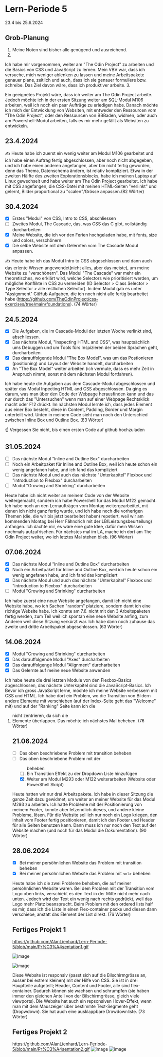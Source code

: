 # Lern-Periode 5

23.4 bis 25.6.2024

## Grob-Planung

1.  Meine Noten sind bisher alle genügend und ausreichend. 
2.  
   
   Ich habe mir vorgenommen, weiter am "The Odin Project" zu arbeiten und die Basics von CSS und JavaScript zu lernen. Mein VBV war, dass ich versuche, mich weniger ablenken zu lassen und meine Arbeitspakete genauer plane, zeitlich und auch, dass ich sie genauer formuliere bzw. schreibe. Das Ziel davon wäre, dass ich produktiver arbeite.
3. 
   
   Ein geeignetes Projekt wäre, dass ich weiter am The Odin Project arbeite. Jedoch möchte ich in der ersten Sitzung weiter am SQL-Modul M106 arbeiten, weil ich noch ein paar Aufträge zu erledigen habe. Danach möchte ich mich der Entwicklung von Websiten, mit entweder den Ressourcen vom "The Odin Project", oder den Ressourcen von BBBaden, widmen, oder auch am Powershell-Modul arbeiten, falls es mir mehr gefällt als Websiten zu entwickeln.

## 23.4.2024

✍️ Heute habe ich zuerst ein wenig weiter am Modul M106 gearbeitet und ich habe einen Auftrag fertig abgeschlossen, aber noch nicht abgegeben, und ich habe einen anderen angefangen, aber bin nicht fertig geworden, denn das Thema, Datenschema ändern, ist relativ kompliziert. 
Etwa in der zweiten Hälfte des zweiten Explorationsblocks, habe ich meinen Laptop auf Linux gewechselt und habe weiter am The Odin Project gearbeitet. Ich habe mit CSS angefangen, die CSS-Datei mit meinen HTML-Seiten "verlinkt" und gelernt, Bilder proportional zu "scalen"/Grösse anpassen.(82 Wörter)

## 30.4.2024

- [x] Erstes "Modul" von CSS, Intro to CSS, abschliessen
- [ ] Zweites Modul, The Cascade, das, was CSS das C gibt, vollständig durcharbeiten
- [x] Meine Website, die ich vor den Ferien hochgeladen habe, mit fonts, size und colors, verschönern
- [x] Die selbe Website mit dem Gelernten vom The Cascade Modul anpassen. 

✍️ Heute habe ich das Modul Intro to CSS abgeschlossen und dann auch das erlente Wissen angewendet(nicht alles, aber das meiste), um meine Website zu "verschönern". Das Modul "The Cascade" war mehr ein theoretisches, wo erklärt wird, welche Selectors wie prioritisiert werden, um mögliche Konflikte in CSS zu vermeiden (ID Selector > Class Selector > Type Selector > alle restlichen Selector). In dem Modul gab es unter "Assignment" GitHub Aufgaben, die ich noch nicht alle fertig bearbeitet habe (https://github.com/TheOdinProject/css-exercises/tree/main/foundations). (74 Wörter)

## 24.5.2024

- [x] Die Aufgaben, die im Cascade-Modul der letzten Woche verlinkt sind, abschliessen.
- [x] Das nächste Modul, "Inspecting HTML and CSS", was hauptsächlich ums Debuggen und um Tools fürs Inspizieren der beiden Sprachen geht, durcharbeiten.
- [x] Das darauffolgende Modul "The Box Model", was um das Postionieren (positioning) und Layout der Website handelt, durcharbeiten
- [x] An "The Box Model" weiter arbeiten (ich vermute, dass es mehr Zeit in Anspruch nimmt, sonst mit dem nächsten Modul fortfahren).

Ich habe heute die Aufgaben aus dem Cascade-Modul abgeschlossen und später das Modul Inpecting HTML and CSS abgeschlossen. Da ging es darum, was man über den Code der Webpage herausfinden kann und das nur durch das "Untersuchen" wenn man auf einer Webpage Rechtsklick macht oder F12 drückt. Im nächsten Modul lernte ich, dass jedes Element aus einer Box besteht, diese in Content, Padding, Border und Margin unterteilt wird. Unten in meinem Code sieht man noch den Unterschied zwischen Inline Box und Outline Box. (83 Wörter)

☝️ Vergessen Sie nicht, bis einen ersten Code auf github hochzuladen

## 31.05.2024

- [ ] Das nächste Modul "Inline and Outline Box" durcharbeiten
- [ ] Noch ein Arbeitpaket für Inline and Outline Box, weil ich heute schon ein wenig angefanen habe, und ich fand das kompliziert
- [ ] Das nächste Modul und auch das nächste "Unterkapitel" Flexbox und "Introduction to Flexbox" durcharbeiten
- [ ] Modul "Growing and Shrinking" durcharbeiten

Heute habe ich nicht weiter an meinem Code von der Website weitergemacht, sondern ich habe Powershell für das Modul M122 gemacht. Ich habe noch an den Lernaufträgen vom Montag weitergearbeiitet, mit denen ich nicht ganz fertig wurde, und ich habe noch die vorherigen Themen (die, die wir bis jetzt bearbeitet haben) repetiert, weil wir am kommenden Montag bei Herr Fähndrich mit der LB(Leistungsbeurteilung) anfangen. Ich dachte mir, es wäre eine gute Idee, dafür mein Wissen nochmals aufzufrischen.
Für nächstes mal im LA, mache ich dort am The Odin Project weiter, wo ich letztes Mal stehen blieb. (96 Wörter)

## 07.06.2024

- [x] Das nächste Modul "Inline and Outline Box" durcharbeiten
- [x] Noch ein Arbeitpaket für Inline and Outline Box, weil ich heute schon ein wenig angefanen habe, und ich fand das kompliziert
- [x] Das nächste Modul und auch das nächste "Unterkapitel" Flexbox und "Introduction to Flexbox" durcharbeiten
- [ ] Modul "Growing and Shrinking" durcharbeiten

Ich habe zuerst eine neue Website angefangen, damit ich nicht eine Website habe, wo ich Sachen "random" platziere, sondern damt ich eine richtige Website habe. Ich konnte am 7.6. nicht mit den 3 Arbeitspaketen fertig werden, zum Teil weil ich spontan eine neue Website anfing, zum Anderen weil diese Sitzung verkürzt war. Ich habe dann noch zuhause das zweite und dritte Arbeitspaket abgeschlossen. (63 Wörter)

## 14.06.2024

- [x] Modul "Growing and Shrinking" durcharbeiten
- [x] Das darauffolgende Modul "Axes" durcharbeiten
- [x] Das darauffolgenge Modul "Alignment" durcharbeiten
- [x] Das Gelernte auf meine neue Website anwenden

Ich habe   heute die drei letzten Module von den Flexbox-Basics abgeschlossen, das nächste Unterkapitel sind die JavaScript-Basics. Ich Bevor ich gross JavaScript lerne, möchte ich meine Website verbessern mit CSS und HTML. Ich habe dort ein Problem, wo die Transition von Bildern andere Elemente mit verschieben (auf der Index-Seite geht das "Welcome" mit) und auf der "Ranking" Seite kann ich die <ol> nicht zentrieren, da sich die <li> Elemente überlappen. Das möchte ich nächstes Mal beheben. (76 Wörter)

## 21.06.2024

- [ ] Das oben beschriebene Problem mit transition beheben
- [ ] Das oben beschriebene Problem mit der <ol> beheben
- [ ] Ein Transition Effekt zu der Dropdown Liste hinzufügen
- [x] Weiter am Modul M293 oder M122 weiterarbeiten (Website oder PowerShell Skript)

Heute hatten wir nur drei Arbeitspakete. Ich habe in dieser Sitzung die ganze Zeit dazu gewidmet, um weiter an meiner Website für das Modul M293 zu arbeiten. Ich hatte Probleme mit der Positionierung von meinem Footer, konnte aber letzendlich dieses, und andere kleine Probleme, lösen. Für die Website soll ich nur noch ein Logo kriegen, den Inhalt vom Footer fertig positionieren, damit ich den Footer und Header für alle Seiten benutzen kann. Dann muss ich nur noch den Text auf der Website machen (und noch für das Modul die Dokumentation). (90 Wörter)


## 28.06.2024

- [x] Bei meiner persöhnlichen Website das Problem mit transition beheben
- [x] Bei meiner persöhnlichen Website das Problem mit ```<ol>``` beheben

Heute habe ich die zwei Probleme behoben, die auf meiner persöhnlichen Website waren. Bei dem Problem mit der Transition vom Logo oben links, verschiebt es den Text in der Mitte nicht mehr nach unten. Jedoch wird der Text ein wenig nach rechts gedrückt, weil das Logo mehr Platz beansprucht. Beim Problem mit den ordered lists half es mir, dass ich die Liste in einen Flex-container packe und diesen dann verschiebe, anstatt das Element der List direkt. (76 Wörter)

## Fertiges Projekt 1

https://github.com/AlanLienhard/Lern-Periode-5/blob/main/Pr%C3%A4sentation1.gif

![image](https://github.com/AlanLienhard/Lern-Periode-5/assets/142605666/2c6bd57a-7b01-4d5c-98a2-1fb7ff0be348)

![image](https://github.com/AlanLienhard/Lern-Periode-5/assets/142605666/d46c3fd4-6388-4782-96fc-32e64ef0d5c8)


Diese Website ist responsiv (passt sich auf die Bilschirmgrösse an, ausser bei extrem kleinen) mit der Hilfe von CSS. Sie ist in drei Hauptteile aufgeteilt; Header, Content und Footer, alle sind flex-container. Dadurch können sie wachsen und schrumpfen (sie haben immer den gleichen Anteil von der Bilschirmgrösse, gleich viele viewports). Die Website hat auch ein repsonsiven Hover-Effekt, wenn man mit dem Mauszeiger über bestimmte Text-Segmente geht (Dropwdown). Sie hat auch eine ausklappbare Drowdownliste. (73 Wörter)

## Fertiges Projekt 2

https://github.com/AlanLienhard/Lern-Periode-5/blob/main/Pr%C3%A4sentation2.gif
![image](https://github.com/AlanLienhard/Lern-Periode-5/assets/142605666/6482f1fb-c48c-4a2a-a892-4c6d67389996)
![image](https://github.com/AlanLienhard/Lern-Periode-5/assets/142605666/3b7530a8-1d93-43e4-a3eb-6c8cc3d5d7ce)



